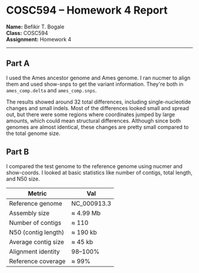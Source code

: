 # COSC594 – Homework 4 Report

**Name:** Befikir T. Bogale  
**Class:** COSC594  
**Assignment:** Homework 4

---

## Part A
I used the Ames ancestor genome  and Ames genome. I ran nucmer to align them and used show-snps to get the variant information. They're both in `ames_comp.delta` and `ames_comp.snps`.

The results showed around 32 total differences, including single-nucleotide changes and small indels.  Most of the differences looked small and spread out, but there were some regions where coordinates jumped by large amounts, which could mean structural differences. Although since both genomes are almost identical, these changes are pretty small compared to the total genome size.



## Part B
I compared the test genome to the reference genome using nucmer and show-coords. I looked at basic  statistics like number of contigs, total length, and N50 size.

| Metric              | Val         |
| ------------------- | ----------- |
| Reference genome    | NC_000913.3 |
| Assembly size       | ≈ 4.99 Mb   |
| Number of contigs   | ≈ 110       |
| N50 (contig length) | ≈ 190 kb    |
| Average contig size | ≈ 45 kb     |
| Alignment identity  | 98–100%     |
| Reference coverage  | ≈ 99%       |
 